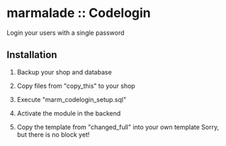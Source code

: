 marmalade :: Codelogin
======================
Login your users with a single password

Installation
------------

1.    Backup your shop and database

2.    Copy files from "copy_this" to your shop

3.    Execute "marm_codelogin_setup.sql"

4.    Activate the module in the backend

5.    Copy the template from "changed_full" into your own template
      Sorry, but there is no block yet!